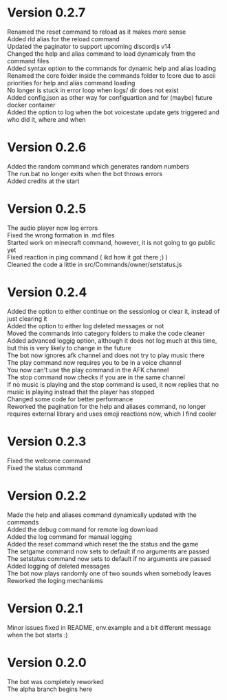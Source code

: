 # Version 0.2.7
Renamed the reset command to reload as it makes more sense  
Added rld alias for the reload command  
Updated the paginator to support upcoming discordjs v14  
Changed the help and alias command to load dynamicaly from the command files  
Added syntax option to the commands for dynamic help and alias loading  
Renamed the core folder inside the commands folder to !core due to ascii priorities for help and alias command loading  
No longer is stuck in error loop when logs/ dir does not exist  
Added config.json as other way for configuartion and for (maybe) future docker container  
Added the option to log when the bot voicestate update gets triggered and who did it, where and when  

# Version 0.2.6
Added the random command which generates random numbers  
The run.bat no longer exits when the bot throws errors  
Added credits at the start  

# Version 0.2.5
The audio player now log errors  
Fixed the wrong formation in .md files  
Started work on minecraft command, however, it is not going to go public yet  
Fixed reaction in ping command ( ikd how it got there ;) )  
Cleaned the code a little in src/Commands/owner/setstatus.js  

# Version 0.2.4
Added the option to either continue on the sessionlog or clear it, instead of just clearing it  
Added the option to either log deleted messages or not  
Moved the commands into category folders to make the code cleaner  
Added advanced loggig option, although it does not log much at this time, but this is very likely to change in the future  
The bot now ignores afk channel and does not try to play music there  
The play command now requires you to be in a voice channel  
You now can't use the play command in the AFK channel  
The stop command now checks if you are in the same channel  
If no music is playing and the stop command is used, it now replies that no music is playing instead that the player has stopped  
Changed some code for better performance  
Reworked the pagination for the help and aliases command, no longer requires external library and uses emoji reactions now, which I find cooler  

# Version 0.2.3
Fixed the welcome command  
Fixed the status command  

# Version 0.2.2
Made the help and aliases command dynamically updated with the commands  
Added the debug command for remote log download  
Added the log command for manual logging  
Added the reset command which reset the the status and the game  
The setgame command now sets to default if no arguments are passed  
The setstatus command now sets to default if no arguments are passed  
Added logging of deleted messages  
The bot now plays randomly one of two sounds when somebody leaves  
Reworked the loging mechanisms  

# Version 0.2.1
Minor issues fixed in README, env.example and a bit different message when the bot starts :)  

# Version 0.2.0
The bot was completely reworked  
The alpha branch begins here  
